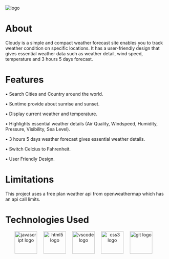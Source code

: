 
![logo](https://github.com/user-attachments/assets/d6f38ebe-42e7-4ac8-8218-f26aaecac6a3)


# About
Cloudy is a simple and compact weather forecast site enables you to track weather condition on specific locations. 
It has a user-friendly design that gives essential weather data such as weather detail, wind speed, temperature and 3 hours 5 days forecast.

# Features
<p>• Search Cities and Country around the world.</p>
<p>• Suntime provide about sunrise and sunset.</p>
<p>• Display current weather and temperature.</p>
<p>• Highlights essential weather details (Air Quality, Windspeed, Humidity, Pressure, Visibility, Sea Level).</p>
<p>• 3 hours 5 days weather forecast gives essential weather details.</p>
<p>• Switch Celcius to Fahrenheit.</p>
<p>• User Friendly Design.</p>

# Limitations
This project uses a free plan weather api from openweathermap which has an api call limits. 

# Technologies Used
<div align="center">
  <img src="https://cdn.jsdelivr.net/gh/devicons/devicon/icons/javascript/javascript-original.svg" height="70" alt="javascript logo"/>
  <img width="12" />
  <img src="https://cdn.jsdelivr.net/gh/devicons/devicon/icons/html5/html5-original.svg" height="70" alt="html5 logo"/>
  <img width="12" />
  <img src="https://cdn.jsdelivr.net/gh/devicons/devicon/icons/vscode/vscode-original.svg" height="70" alt="vscode logo"/>
  <img width="12" />
  <img src="https://cdn.jsdelivr.net/gh/devicons/devicon/icons/css3/css3-original.svg" height="70" alt="css3 logo"/>
  <img width="12" />
  <img src="https://cdn.jsdelivr.net/gh/devicons/devicon/icons/git/git-original.svg" height="70" alt="git logo"/>
  <img width="12" />
</div>
